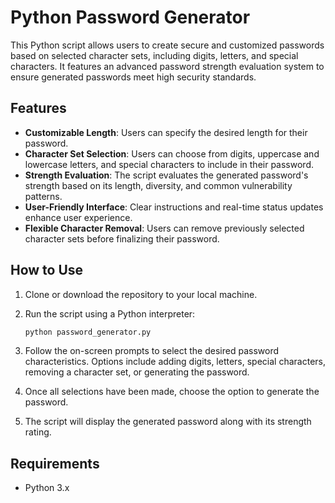 # Python Password Generator

This Python script allows users to create secure and customized passwords based on selected character sets, including digits, letters, and special characters. It features an advanced password strength evaluation system to ensure generated passwords meet high security standards.

## Features

- **Customizable Length**: Users can specify the desired length for their password.
- **Character Set Selection**: Users can choose from digits, uppercase and lowercase letters, and special characters to include in their password.
- **Strength Evaluation**: The script evaluates the generated password's strength based on its length, diversity, and common vulnerability patterns.
- **User-Friendly Interface**: Clear instructions and real-time status updates enhance user experience.
- **Flexible Character Removal**: Users can remove previously selected character sets before finalizing their password.

## How to Use

1. Clone or download the repository to your local machine.
2. Run the script using a Python interpreter:

   ```bash
   python password_generator.py

3. Follow the on-screen prompts to select the desired password characteristics. Options include adding digits, letters, special characters, removing a character set, or generating the password.
4. Once all selections have been made, choose the option to generate the password.
5. The script will display the generated password along with its strength rating.

## Requirements

- Python 3.x
